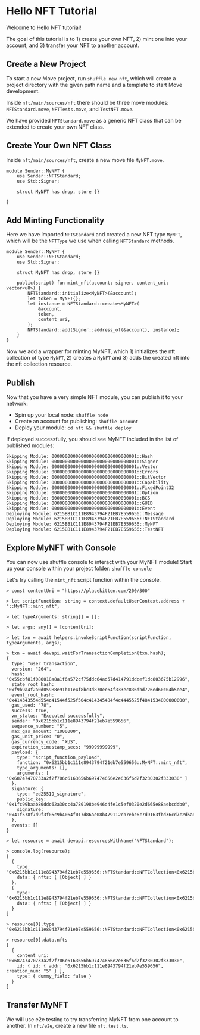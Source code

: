 # Hello NFT Tutorial

Welcome to Hello NFT tutorial!

The goal of this tutorial is to 1) create your own NFT, 2) mint one into your
account, and 3) transfer your NFT to another account.

## Create a New Project

To start a new Move project, run `shuffle new nft`, which will create a project
directory with the given path name and a template to start Move development.

Inside `nft/main/sources/nft` there should be three move modules:
`NFTStandard.move`, `NFTTests.move`, and `TestNFT.move`.

We have provided `NFTStandard.move` as a generic NFT class that can be extended
to create your own NFT class.

## Create Your Own NFT Class

Inside `nft/main/sources/nft`, create a new move file `MyNFT.move`.

```
module Sender::MyNFT {
    use Sender::NFTStandard;
    use Std::Signer;

    struct MyNFT has drop, store {}

}
```

## Add Minting Functionality

Here we have imported `NFTStandard` and created a new NFT type `MyNFT`, which
will be the `NFTType` we use when calling `NFTStandard` methods.

```
module Sender::MyNFT {
    use Sender::NFTStandard;
    use Std::Signer;

    struct MyNFT has drop, store {}

    public(script) fun mint_nft(account: signer, content_uri: vector<u8>) {
        NFTStandard::initialize<MyNFT>(&account);
        let token = MyNFT{};
        let instance = NFTStandard::create<MyNFT>(
            &account,
            token,
            content_uri,
        );
        NFTStandard::add(Signer::address_of(&account), instance);
    }
}
```

Now we add a wrapper for minting MyNFT, which 1) initializes the nft collection
of type `MyNFT`, 2) creates a `MyNFT` and 3) adds the created nft into the nft
collection resource.

## Publish

Now that you have a very simple NFT module, you can publish it to your network:

- Spin up your local node: `shuffle node`
- Create an account for publishing: `shuffle account`
- Deploy your module: `cd nft && shuffle deploy`

If deployed successfully, you should see MyNFT included in the list of published
modules:

```
Skipping Module: 00000000000000000000000000000001::Hash
Skipping Module: 00000000000000000000000000000001::Signer
Skipping Module: 00000000000000000000000000000001::Vector
Skipping Module: 00000000000000000000000000000001::Errors
Skipping Module: 00000000000000000000000000000001::BitVector
Skipping Module: 00000000000000000000000000000001::Capability
Skipping Module: 00000000000000000000000000000001::FixedPoint32
Skipping Module: 00000000000000000000000000000001::Option
Skipping Module: 00000000000000000000000000000001::BCS
Skipping Module: 00000000000000000000000000000001::GUID
Skipping Module: 00000000000000000000000000000001::Event
Deploying Module: 6215BB1C111E8943794F21EB7E559656::Message
Deploying Module: 6215BB1C111E8943794F21EB7E559656::NFTStandard
Deploying Module: 6215BB1C111E8943794F21EB7E559656::MyNFT
Deploying Module: 6215BB1C111E8943794F21EB7E559656::TestNFT
```

## Explore MyNFT with Console

You can now use shuffle console to interact with your MyNFT module! Start up
your console within your project folder: `shuffle console`

Let's try calling the `mint_nft` script function within the console.

```
> const contentUri = "https://placekitten.com/200/300"

> let scriptFunction: string = context.defaultUserContext.address + "::MyNFT::mint_nft";

> let typeArguments: string[] = [];

> let args: any[] = [contentUri];

> let txn = await helpers.invokeScriptFunction(scriptFunction, typeArguments, args);

> txn = await devapi.waitForTransactionCompletion(txn.hash);
{
  type: "user_transaction",
  version: "264",
  hash: "0x55cbf81f080018a8a1f6a572cf75ddc64ad57d414791ddcef1dc803675b12996",
  state_root_hash: "0xf9b9a4f2a0d05988e91b11e4f8bc3d870ec64f333ec836dbd726ed60c04b5ee4",
  event_root_hash: "0x414343554d554c41544f525f504c414345484f4c4445525f4841534800000000",
  gas_used: "78",
  success: true,
  vm_status: "Executed successfully",
  sender: "0x6215bb1c111e8943794f21eb7e559656",
  sequence_number: "5",
  max_gas_amount: "1000000",
  gas_unit_price: "0",
  gas_currency_code: "XUS",
  expiration_timestamp_secs: "99999999999",
  payload: {
    type: "script_function_payload",
    function: "0x6215bb1c111e8943794f21eb7e559656::MyNFT::mint_nft",
    type_arguments: [],
    arguments: [ "0x68747470733a2f2f706c6163656b697474656e2e636f6d2f3230302f333030" ]
  },
  signature: {
    type: "ed25519_signature",
    public_key: "0x1fc99baab80ddc62a30cc4a780198be946d4fe1c5ef0320e2d665e88aebcddb0",
    signature: "0x41f578f7d9f3f05c9b4064f017d86ae08b479112cb7ebc6c7d9163fbd36cd7c2d5ae711a0f0d74b24069c70e80fc15c017..."
  },
  events: []
}

> let resource = await devapi.resourcesWithName("NFTStandard");

> console.log(resource);
[
  {
    type: "0x6215bb1c111e8943794f21eb7e559656::NFTStandard::NFTCollection<0x6215bb1c111e8943794f21eb7e559656::M...",
    data: { nfts: [ [Object] ] }
  },
  {
    type: "0x6215bb1c111e8943794f21eb7e559656::NFTStandard::NFTCollection<0x6215bb1c111e8943794f21eb7e559656::T...",
    data: { nfts: [ [Object] ] }
  }
]

> resource[0].type
"0x6215bb1c111e8943794f21eb7e559656::NFTStandard::NFTCollection<0x6215bb1c111e8943794f21eb7e559656::MyNFT::MyNFT>"

> resource[0].data.nfts
[
  {
    content_uri: "0x68747470733a2f2f706c6163656b697474656e2e636f6d2f3230302f333030",
    id: { id: { addr: "0x6215bb1c111e8943794f21eb7e559656", creation_num: "5" } },
    type: { dummy_field: false }
  }
]
```

## Transfer MyNFT

We will use e2e testing to try transferring MyNFT from one account to another.
In `nft/e2e`, create a new file `nft.test.ts`.
